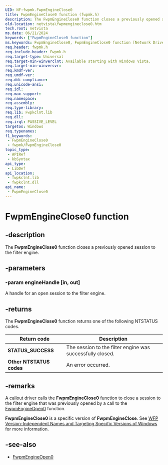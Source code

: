 ```yaml
---
UID: NF:fwpmk.FwpmEngineClose0
title: FwpmEngineClose0 function (fwpmk.h)
description: The FwpmEngineClose0 function closes a previously opened session to the filter engine.Note  FwpmEngineClose0 is a specific version of FwpmEngineClose.
old-location: netvista\fwpmengineclose0.htm
tech.root: netvista
ms.date: 06/21/2024
keywords: ["FwpmEngineClose0 function"]
ms.keywords: FwpmEngineClose0, FwpmEngineClose0 function [Network Drivers Starting with Windows Vista], fwpmk/FwpmEngineClose0, netvista.fwpmengineclose0, wfp_ref_2_funct_2_fwpm_b01feaca-7c4a-44a9-aec4-f867508b0129.xml
req.header: fwpmk.h
req.include-header: Fwpmk.h
req.target-type: Universal
req.target-min-winverclnt: Available starting with Windows Vista.
req.target-min-winversvr: 
req.kmdf-ver: 
req.umdf-ver: 
req.ddi-compliance: 
req.unicode-ansi: 
req.idl: 
req.max-support: 
req.namespace: 
req.assembly: 
req.type-library: 
req.lib: Fwpkclnt.lib
req.dll: 
req.irql: PASSIVE_LEVEL
targetos: Windows
req.typenames: 
f1_keywords:
 - FwpmEngineClose0
 - fwpmk/FwpmEngineClose0
topic_type:
 - APIRef
 - kbSyntax
api_type:
 - LibDef
api_location:
 - fwpkclnt.lib
 - fwpkclnt.dll
api_name:
 - FwpmEngineClose0
---
```


# FwpmEngineClose0 function

## -description

The **FwpmEngineClose0** function closes a previously opened session to the filter engine.

## -parameters

### -param engineHandle [in, out]

A handle for an open session to the filter engine.

## -returns

The **FwpmEngineClose0** function returns one of the following NTSTATUS codes.

| Return code | Description |
| --- | --- |
| **STATUS_SUCCESS** | The session to the filter engine was successfully closed. |
| **Other NTSTATUS codes** | An error occurred. |

## -remarks

A callout driver calls the **FwpmEngineClose0** function to close a session to the filter engine that was previously opened by a call to the [FwpmEngineOpen0](/windows-hardware/drivers/ddi/fwpmk/nf-fwpmk-fwpmengineopen0) function.

**FwpmEngineClose0** is a specific version of **FwpmEngineClose**. See [WFP Version-Independent Names and Targeting Specific Versions of Windows](/windows/desktop/FWP/wfp-version-independent-names-and-targeting-specific-versions-of-windows) for more information.

## -see-also

- [FwpmEngineOpen0](/windows-hardware/drivers/ddi/fwpmk/nf-fwpmk-fwpmengineopen0)
